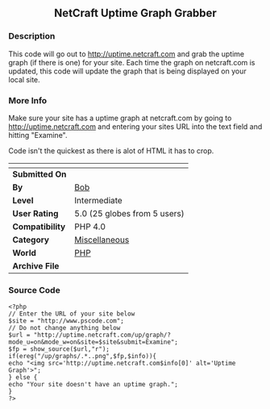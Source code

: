 ﻿<div align="center">

## NetCraft Uptime Graph Grabber


</div>

### Description

This code will go out to http://uptime.netcraft.com and grab the uptime graph (if there is one) for your site. Each time the graph on netcraft.com is updated, this code will update the graph that is being displayed on your local site.
 
### More Info
 
Make sure your site has a uptime graph at netcraft.com by going to http://uptime.netcraft.com and entering your sites URL into the text field and hitting "Examine".

Code isn't the quickest as there is alot of HTML it has to crop.


<span>             |<span>
---                |---
**Submitted On**   |
**By**             |[Bob](https://github.com/Planet-Source-Code/PSCIndex/blob/master/ByAuthor/bob.md)
**Level**          |Intermediate
**User Rating**    |5.0 (25 globes from 5 users)
**Compatibility**  |PHP 4\.0
**Category**       |[Miscellaneous](https://github.com/Planet-Source-Code/PSCIndex/blob/master/ByCategory/miscellaneous__8-1.md)
**World**          |[PHP](https://github.com/Planet-Source-Code/PSCIndex/blob/master/ByWorld/php.md)
**Archive File**   |[](https://github.com/Planet-Source-Code/bob-netcraft-uptime-graph-grabber__8-831/archive/master.zip)





### Source Code

```
<?php
// Enter the URL of your site below
$site = "http://www.pscode.com";
// Do not change anything below
$url = "http://uptime.netcraft.com/up/graph/?mode_u=on&mode_w=on&site=$site&submit=Examine";
$fp = show_source($url,"r");
if(ereg("/up/graphs/.*..png",$fp,$info)){
echo "<img src='http://uptime.netcraft.com$info[0]' alt='Uptime Graph'>";
} else {
echo "Your site doesn't have an uptime graph.";
}
?>
```

